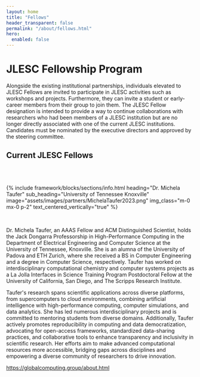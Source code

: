 ```yaml
---
layout: home
title: "Fellows"
header_transparent: false
permalink: "/about/fellows.html"
hero:
  enabled: false
---
```


# JLESC Fellowship Program

Alongside the existing institutional partnerships, individuals elevated to JLESC Fellows are invited to participate in JLESC activities such as workshops and projects. Furthermore, they can invite a student or early-career members from their group to join them. The JLESC Fellow designation is intended to provide a way to continue collaborations with researchers who had been members of a JLESC institution but are no longer directly associated with one of the current JLESC institutions. Candidates must be nominated by the executive directors and approved by the steering committee.


## Current JLESC Fellows

<br><br>

{% include framework/blocks/sections/info.html
  heading="Dr. Michela Taufer"
  sub_heading="University of Tennessee Knoxville"
  image="assets/images/partners/MichelaTaufer2023.png"
  img_class="m-0 mx-0 p-2"
  text_centered_vertically="true"
%}

<br>

Dr. Michela Taufer, an AAAS Fellow and ACM Distinguished Scientist, holds the Jack Dongarra Professorship in High-Performance Computing in the Department of Electrical Engineering and Computer Science at the University of Tennessee, Knoxville. She is an alumna of the University of Padova and ETH Zurich, where she received a BS in Computer Engineering and a degree in Computer Science, respectively. Taufer has worked on interdisciplinary computational chemistry and computer systems projects as a La Jolla Interfaces in Science Training Program Postdoctoral Fellow at the University of California, San Diego, and The Scripps Research Institute.

Taufer's research spans scientific applications across diverse platforms, from supercomputers to cloud environments, combining artificial intelligence with high-performance computing, computer simulations, and data analytics. She has led numerous interdisciplinary projects and is committed to mentoring students from diverse domains. Additionally, Taufer actively promotes reproducibility in computing and data democratization, advocating for open-access frameworks, standardized data-sharing practices, and collaborative tools to enhance transparency and inclusivity in scientific research. Her efforts aim to make advanced computational resources more accessible, bridging gaps across disciplines and empowering a diverse community of researchers to drive innovation.

<a href="https://globalcomputing.group/about.html" target="_blank">https://globalcomputing.group/about.html</a>



